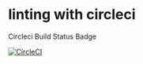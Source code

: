 # linting with circleci

Circleci Build Status Badge

[![CircleCI](https://dl.circleci.com/status-badge/img/gh/PeterHuynh/linting-circleci/tree/main.svg?style=svg)](https://dl.circleci.com/status-badge/redirect/gh/PeterHuynh/linting-circleci/tree/main)
